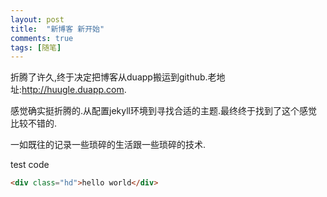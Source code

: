 ```yaml
---
layout: post
title:  "新博客 新开始"
comments: true
tags: [随笔]
---
```



折腾了许久,终于决定把博客从duapp搬运到github.老地址:<http://huugle.duapp.com>.

感觉确实挺折腾的.从配置jekyll环境到寻找合适的主题.最终终于找到了这个感觉比较不错的.

一如既往的记录一些琐碎的生活跟一些琐碎的技术.

test code

``` html
<div class="hd">hello world</div>
```

